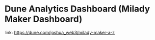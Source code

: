 # Dune Analytics Dashboard (Milady Maker Dashboard)

link: https://dune.com/joshua_web3/milady-maker-a-z